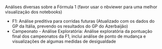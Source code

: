 Análises diversas sobre a Fórmula 1 (favor usar o nbviewer para uma melhor visualização dos notebooks)

<ul>
  <li>F1: Análise preditiva para corridas futuras (Atualizado com os dados do GP da Itália, prevendo os resultados do GP do Azerbaijão)</li>
  <li>Campeonato - Análise Exploratória: Análise exploratória da pontuação final dos campeonatos da F1, inclui análise de ponto de mudança e visualizações de algumas medidas de desigualdade</li>
</ul>
